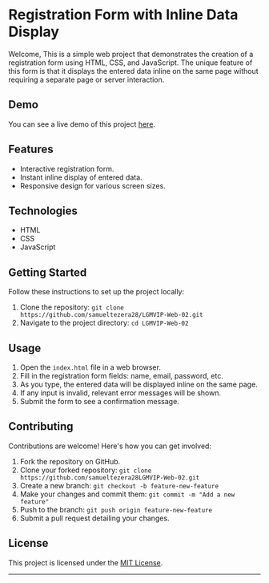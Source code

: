 # Registration Form with Inline Data Display

Welcome, This is a simple web project that demonstrates the creation of a registration form using HTML, CSS, and JavaScript. The unique feature of this form is that it displays the entered data inline on the same page without requiring a separate page or server interaction.

## Demo

You can see a live demo of this project [here](https://your-demo-link.com).

## Features

- Interactive registration form.
- Instant inline display of entered data.
- Responsive design for various screen sizes.

## Technologies

- HTML
- CSS
- JavaScript

## Getting Started

Follow these instructions to set up the project locally:

1. Clone the repository: `git clone https://github.com/samueltezera28/LGMVIP-Web-02.git`
2. Navigate to the project directory: `cd LGMVIP-Web-02`

## Usage

1. Open the `index.html` file in a web browser.
2. Fill in the registration form fields: name, email, password, etc.
3. As you type, the entered data will be displayed inline on the same page.
4. If any input is invalid, relevant error messages will be shown.
5. Submit the form to see a confirmation message.

## Contributing

Contributions are welcome! Here's how you can get involved:

1. Fork the repository on GitHub.
2. Clone your forked repository: `git clone https://github.com/samueltezera28LGMVIP-Web-02.git`
3. Create a new branch: `git checkout -b feature-new-feature`
4. Make your changes and commit them: `git commit -m "Add a new feature"`
5. Push to the branch: `git push origin feature-new-feature`
6. Submit a pull request detailing your changes.

## License

This project is licensed under the [MIT License](LICENSE).

---
